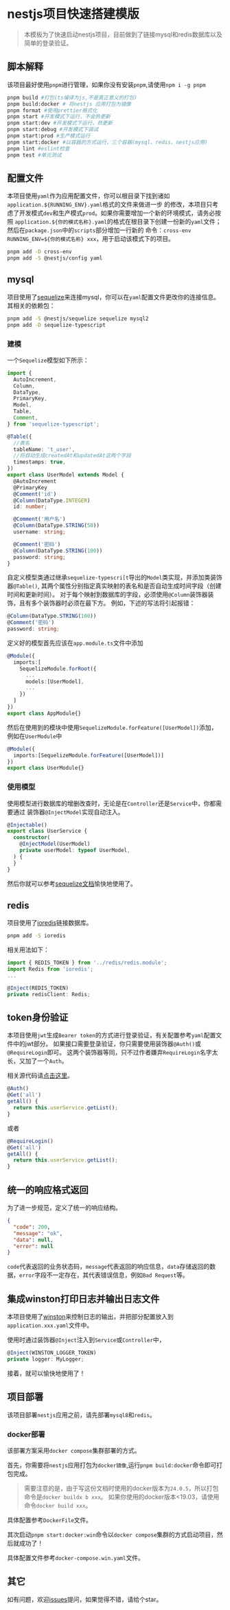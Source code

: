 # nestjs项目快速搭建模版
> 本模板为了快速启动nestjs项目，目前做到了链接mysql和redis数据库以及简单的登录验证。
## 脚本解释
该项目最好使用`pnpm`进行管理，如果你没有安装`pnpm`,请使用`npm i -g pnpm`
```bash
pnpm build #打包(ts编译为js,不是真正意义的打包)
pnpm build:docker # 将nestjs 应用打包为镜像
pnpm format #使用prettier格式化
pnpm start #开发模式下运行，不会热更新
pnpm start:dev #开发模式下运行，热更新
pnpm start:debug #开发模式下调试
pnpm start:prod #生产模式运行
pnpm start:docker #以容器的方式运行，三个容器(mysql、redis、nestjs应用)
pnpm lint #eslint检查
pnpm test #单元测试
```
## 配置文件
本项目使用`yaml`作为应用配置文件，你可以根目录下找到诸如`application.${RUNNING_ENV}.yaml`格式的文件来做进一步
的修改，本项目只考虑了开发模式`dev`和生产模式`prod`。如果你需要增加一个新的环境模式，请务必按照
`application.${你的模式名称}.yaml`的格式在根目录下创建一份新的`yaml`文件；然后在`package.json`中的`scripts`部分增加一行新的
命令：`cross-env RUNNING_ENV=${你的模式名称} xxx`，用于启动该模式下的项目。
```bash
pnpm add -D cross-env
pnpm add -S @nestjs/config yaml
```

## mysql
项目使用了[sequelize](https://www.sequelize.cn/)来连接mysql，你可以在`yaml`配置文件更改你的连接信息。
其相关的依赖包：
```bash
pnpm add -S @nestjs/sequelize sequelize mysql2
pnpm add -D sequelize-typescript
```
### 建模
一个`Sequelize`模型如下所示：
```typescript
import {
  AutoIncrement,
  Column,
  DataType,
  PrimaryKey,
  Model,
  Table,
  Comment,
} from 'sequelize-typescript';

@Table({
  //表名
  tableName: 't_user',
  //将自动生成createdAt和updatedAt这两个字段
  timestamps: true,
})
export class UserModel extends Model {
  @AutoIncrement
  @PrimaryKey
  @Comment('id')
  @Column(DataType.INTEGER)
  id: number;

  @Comment('用户名')
  @Column(DataType.STRING(50))
  username: string;

  @Comment('密码')
  @Column(DataType.STRING(100))
  password: string;
}
```
自定义模型类通过继承`sequelize-typescri[t`导出的`Model`类实现，并添加类装饰器`@Table()`,
其两个属性分别指定真实映射的表名和是否自动生成时间字段（创建时间和更新时间）。
对于每个映射到数据库的字段，必须使用`@Column`装饰器装饰，且有多个装饰器时必须在最下方。
例如，下述的写法将引起报错：
```typescript
@Column(DataType.STRING(100))
@Comment('密码')
password: string;
```
定义好的模型首先应该在`app.module.ts`文件中添加
```typescript
@Module({
  imports:[
    SequelizeModule.forRoot({
      ...
      models:[UserModel],
      ...
    })
  ]
})
export class AppModule{}
```
然后在使用到的模块中使用`SequelizeModule.forFeature([UserModel])`添加，
例如在`UserModule`中
```typescript
@Module({
  imports:[SequelizeModule.forFeature([UserModel])]
})
export class UserModule{}
```

### 使用模型
使用模型进行数据库的增删改查时，无论是在`Controller`还是`Service`中，你都需要通过
装饰器`@InjectModel`实现自动注入。
```typescript
@Injectable()
export class UserService {
  constructor(
    @InjectModel(UserModel)
    private userModel: typeof UserModel,
  ) {
  }
}
```
然后你就可以参考[sequelize文档](https://www.sequelize.cn/)愉快地使用了。

## redis
项目使用了[ioredis](https://github.com/redis/ioredis#readme)链接数据库。
```bash
pnpm add -S ioredis
```
相关用法如下：
```typescript
import { REDIS_TOKEN } from '../redis/redis.module';
import Redis from 'ioredis';
...

@Inject(REDIS_TOKEN)
private redisClient: Redis;
```

## token身份验证
本项目使用`jwt`生成`Bearer token`的方式进行登录验证，有关配置参考`yaml`配置文件中的jwt部分。
如果接口需要登录验证，你只需要使用装饰器`@Auth()`或`@RequireLogin`即可。
这两个装饰器等同，只不过作者嫌弃`RequireLogin`名字太长，又加了一个`Auth`。

相关源代码请[点击这里](/src/auth)。
```typescript
@Auth()
@Get('all')
getAll() {
  return this.userService.getList();
}
```
或者
```typescript
@RequireLogin()
@Get('all')
getAll() {
  return this.userService.getList();
}
```
## 统一的响应格式返回
为了进一步规范，定义了统一的响应结构。
```json
{
  "code": 200,
  "message": "ok",
  "data": null,
  "error": null
}
```
`code`代表返回的业务状态码，`message`代表返回的响应信息，`data`存储返回的数据，`error`字段不一定存在，其代表错误信息，例如`Bad Request`等。

## 集成winston打印日志并输出日志文件
本项目使用了[winston](https://www.npmjs.com/package/winston)来控制日志的输出，并把部分配置放入到
`application.xxx.yaml`文件中。

使用时通过装饰器`@Inject`注入到`Service`或`Controller`中，
```typescript
@Inject(WINSTON_LOGGER_TOKEN)
private logger: MyLogger;
```
接着，就可以愉快地使用了！

## 项目部署
该项目部署`nestjs`应用之前，请先部署`mysql8`和`redis`。
### docker部署
该部署方案采用`docker compose`集群部署的方式。

首先，你需要将`nestjs`应用打包为`docker镜像`,运行`pnpm build:docker`命令即可打包完成。
> 需要注意的是，由于写这份文档时使用的docker版本为`24.0.5`，所以打包命令是`docker buildx b xxx`。
> 如果你使用的docker版本<19.03，请使用命令`docker build xxx`。

具体配置参考`DockerFile`文件。

其次启动`pnpm start:docker:win`命令以`docker compose`集群的方式启动项目，然后就成功了！

具体配置文件参考`docker-compose.win.yaml`文件。

## 其它
如有问题，欢迎[issues](https://github.com/zerotower69/demo-template/issues)提问，如果觉得不错，请给个star。

